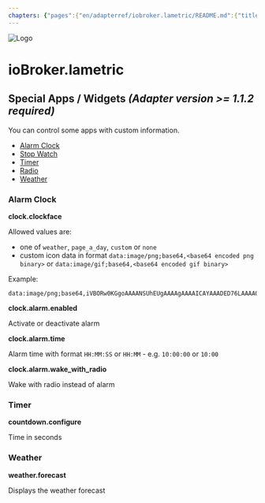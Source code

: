 ```yaml
---
chapters: {"pages":{"en/adapterref/iobroker.lametric/README.md":{"title":{"en":"ioBroker.lametric"},"content":"en/adapterref/iobroker.lametric/README.md"},"en/adapterref/iobroker.lametric/apps.md":{"title":{"en":"ioBroker.lametric"},"content":"en/adapterref/iobroker.lametric/apps.md"},"en/adapterref/iobroker.lametric/my-data-diy.md":{"title":{"en":"ioBroker.lametric"},"content":"en/adapterref/iobroker.lametric/my-data-diy.md"},"en/adapterref/iobroker.lametric/notifications.md":{"title":{"en":"ioBroker.lametric"},"content":"en/adapterref/iobroker.lametric/notifications.md"},"en/adapterref/iobroker.lametric/blockly.md":{"title":{"en":"ioBroker.lametric"},"content":"en/adapterref/iobroker.lametric/blockly.md"}}}
---
```

![Logo](../../admin/lametric.png)

# ioBroker.lametric

## Special Apps / Widgets *(Adapter version >= 1.1.2 required)*

You can control some apps with custom information.

- [Alarm Clock](https://apps.lametric.com/apps/alarm_clock/68)
- [Stop Watch](https://apps.lametric.com/apps/stopwatch/71)
- [Timer](https://apps.lametric.com/apps/timer/72)
- [Radio](https://apps.lametric.com/apps/radio/70)
- [Weather](https://apps.lametric.com/apps/weather/69)

### Alarm Clock

**clock.clockface**

Allowed values are:

- one of `weather`, `page_a_day`, `custom` or `none`
- custom icon data in format `data:image/png;base64,<base64 encoded png binary>` or `data:image/gif;base64,<base64 encoded gif binary>`

Example:

```
data:image/png;base64,iVBORw0KGgoAAAANSUhEUgAAAAgAAAAICAYAAADED76LAAAAOklEQVQYlWNUVFBgwAeYcEncv//gP04FMEmsCmCSiooKjHAFMEF0SRQTsEnCFcAE0SUZGBgYGAl5EwA+6RhuHb9bggAAAABJRU5ErkJggg==
```

**clock.alarm.enabled**

Activate or deactivate alarm

**clock.alarm.time**

Alarm time with format ``HH:MM:SS`` or ``HH:MM`` - e.g. ``10:00:00`` or ``10:00``

**clock.alarm.wake_with_radio**

Wake with radio instead of alarm

### Timer

**countdown.configure**

Time in seconds

### Weather

**weather.forecast**

Displays the weather forecast